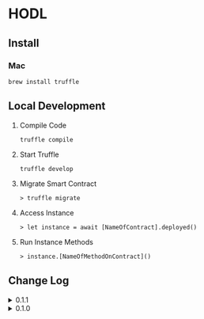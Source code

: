 # HODL

## Install

### Mac

```
brew install truffle
```

## Local Development

1. Compile Code

    ```
    truffle compile
    ```

2. Start Truffle

    ```
    truffle develop
    ```

3. Migrate Smart Contract

    ```
    > truffle migrate
    ```

4. Access Instance

    ```
    > let instance = await [NameOfContract].deployed()
    ```

5. Run Instance Methods

    ```
    > instance.[NameOfMethodOnContract]()
    ```

## Change Log

<details>
<summary>0.1.1</summary>

- smart contract is storing a "state" param
- smart contract methods can accept arguments (message)
- smart contract is migrated w/ default argument 
- user can update "state" param on the smart contract (thus changing the returned message)

</details>
<details>
<summary>0.1.0</summary>

- can run truffle framework 
- can migrate a smart contract
- can access and run functions on a smart contract

</details>